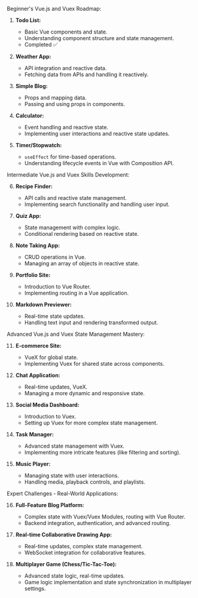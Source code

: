 Beginner's Vue.js and Vuex Roadmap:

1. **Todo List:**

   - Basic Vue components and state.
   - Understanding component structure and state management.
   - Completed ✅

2. **Weather App:**

   - API integration and reactive data.
   - Fetching data from APIs and handling it reactively.

3. **Simple Blog:**

   - Props and mapping data.
   - Passing and using props in components.

4. **Calculator:**

   - Event handling and reactive state.
   - Implementing user interactions and reactive state updates.

5. **Timer/Stopwatch:**
   - `useEffect` for time-based operations.
   - Understanding lifecycle events in Vue with Composition API.

Intermediate Vue.js and Vuex Skills Development:

6. **Recipe Finder:**

   - API calls and reactive state management.
   - Implementing search functionality and handling user input.

7. **Quiz App:**

   - State management with complex logic.
   - Conditional rendering based on reactive state.

8. **Note Taking App:**

   - CRUD operations in Vue.
   - Managing an array of objects in reactive state.

9. **Portfolio Site:**

   - Introduction to Vue Router.
   - Implementing routing in a Vue application.

10. **Markdown Previewer:**
    - Real-time state updates.
    - Handling text input and rendering transformed output.

Advanced Vue.js and Vuex State Management Mastery:

11. **E-commerce Site:**

    - VueX for global state.
    - Implementing Vuex for shared state across components.

12. **Chat Application:**

    - Real-time updates, VueX.
    - Managing a more dynamic and responsive state.

13. **Social Media Dashboard:**

    - Introduction to Vuex.
    - Setting up Vuex for more complex state management.

14. **Task Manager:**

    - Advanced state management with Vuex.
    - Implementing more intricate features (like filtering and sorting).

15. **Music Player:**
    - Managing state with user interactions.
    - Handling media, playback controls, and playlists.

Expert Challenges - Real-World Applications:

16. **Full-Feature Blog Platform:**

    - Complex state with Vuex/Vuex Modules, routing with Vue Router.
    - Backend integration, authentication, and advanced routing.

17. **Real-time Collaborative Drawing App:**

    - Real-time updates, complex state management.
    - WebSocket integration for collaborative features.

18. **Multiplayer Game (Chess/Tic-Tac-Toe):**
    - Advanced state logic, real-time updates.
    - Game logic implementation and state synchronization in multiplayer settings.
